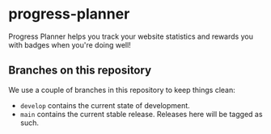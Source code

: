 # progress-planner
Progress Planner helps you track your website statistics and rewards you with badges when you're doing well!

## Branches on this repository

We use a couple of branches in this repository to keep things clean:

- `develop` contains the current state of development.
- `main` contains the current stable release. Releases here will be tagged as such.
